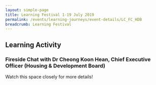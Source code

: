 ```yaml
---
layout: simple-page
title: Learning Festival 1-19 July 2019
permalink: /events/learning-journeys/event-details/LC_FC_HDB
breadcrumb: Learning Festival
---
```


## Learning Activity
### Fireside Chat with Dr Cheong Koon Hean, Chief Executive Officer (Housing & Development Board) 

Watch this space closely for more details! 
